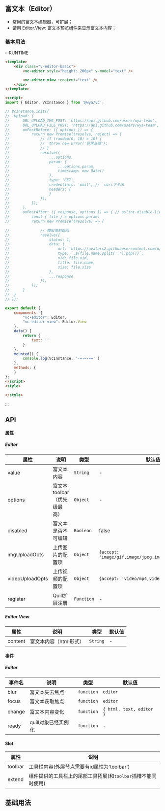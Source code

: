 ## 富文本（Editor）

- 常用的富文本编辑器，可扩展；
- 请用 Editor.View: 富文本预览组件来显示富文本内容；

### 基本用法

:::RUNTIME
```html
<template>
	<div class="v-editor-basic">
		<vc-editor style="height: 200px" v-model="text" />

        <vc-editor-view :content="text" />
	</div>
</template>

<script>
import { Editor, VcInstance } from '@wya/vc';

// VcInstance.init({
// 	Upload: {
// 		URL_UPLOAD_IMG_POST: 'https://api.github.com/users/wya-team',
// 		URL_UPLOAD_FILE_POST: 'https://api.github.com/users/wya-team',
// 		onPostBefore: ({ options }) => {
// 			return new Promise((resolve, reject) => {
// 				// if (random(0, 10) > 10) {
// 				// 	throw new Error('异常处理');
// 				// }
// 				resolve({
// 					...options,
// 					param: {
// 						...options.param,
// 						timestamp: new Date()
// 					},
// 					type: 'GET',
// 					credentials: 'omit', //  cors下关闭
// 					headers: {
// 					}
// 				});
// 			});
// 		},
// 		onPostAfter: ({ response, options }) => { // eslint-disable-line
// 			const { file } = options.param;
// 			return new Promise((resolve) => {
				
// 				// 模拟强制返回
// 				resolve({
// 					status: 1,
// 					data: {
// 						url: 'https://avatars2.githubusercontent.com/u/34465004?v=4',
// 						type: `.${file.name.split('.').pop()}`,
// 						uid: file.uid,
// 						title: file.name,
// 						size: file.size
// 					},
// 					...response
// 				});
// 			});
// 		}
// 	}
// });

export default {
	components: {
        "vc-editor": Editor,
        "vc-editor-view": Editor.View
    },
    data() {
        return {
            text: ''
        }
    },
	mounted() {
        console.log(VcInstance, '-=-=-==' )
	},
	methods: {
	}
};
</script>
<style>

</style>
```
:::

## API

#### 属性
##### Editor
属性 | 说明 | 类型 | 默认值
---|---|---|---
value | 富文本内容 | `String` | -
options | 富文本toolbar（优先级最高） | `Object` | -
disabled | 富文本是否不可编辑 | `Boolean` | false
imgUploadOpts | 上传图片的配置项 | `Object` | `{accept: 'image/gif,image/jpeg,image/jpg,image/png'}`
videoUploadOpts | 上传视频的配置项 | `Object` | `{accept: 'video/mp4,video/webm,video/ogg'}`
register | Quill扩展注册 | `Function` | -

##### Editor.View
属性 | 说明 | 类型 | 默认值
---|---|---|---
content | 富文本内容（html形式） | `String` | -

#### 事件
##### Editor
事件名 | 说明 | 类型 | 默认值
---|---|---|---
blur | 富文本失去焦点 | `function` | `editor`
focus | 富文本获取焦点 | `function` | `editor`
change | 富文本内容变化 | `function` | `{ html, text, editor }`
ready | quill对象已经实例化 | `function` | -

#### Slot
属性 | 说明
---|---
toolbar | 工具栏内容(外层节点需要有id属性为'toolbar')
extend | 组件提供的工具栏上的尾部工具拓展(和`toolbar`插槽不能同时使用)

## 基础用法

<!-- ```vue
<template>
    <vc-editor 
        ref="editor"
        v-model="value"
        :options="options"
        :disabled="disabled"
    />
    <vc-editor-view :content="value" />

    <vc-editor 
        ref="editor"
        v-model="formValidate.value"
        :disabled="disabled"
    >
        <div id="toolbar" slot="toolbar">
            <span class="ql-formats">
                <button class="ql-bold"/>
                <button class="ql-italic"/>
                <button class="ql-underline"/>
                <button class="ql-strike"/>
            </span>
        </div>
    </vc-editor-view>
</template>
<script>
import Editor from '../editor';

export default {
    name: "vc-editor-basic",
    components: {
        "vc-editor": Editor,
        "vc-editor-view": Editor.View,
    },
    data() {
        return {
            options: {
                modules: {
					ImageExtend: {
						upload: {
							showTips: false,
							size: 88888,
							max: 2,
							multiple: false
						}
					},
					toolbar: "#toolbar",
				}
            },
            disabled: false,
            value: ''
        };
    },
    computed: {
        
    },
    mounted() {
        console.log(this.$refs.editor);
    },
    methods: {
        
    }
};
</script>

``` -->